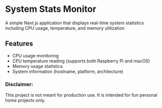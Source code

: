# System Stats Monitor
A simple Next.js application that displays real-time system statistics including CPU usage, temperature, and memory utilization

## Features

- CPU usage monitoring
- CPU temperature reading (supports both Raspberry Pi and macOS)
- Memory usage statistics
- System information (hostname, platform, architecture)

### Disclaimer:
This project is not meant for production use. It is intended for fun personal home projects only.

